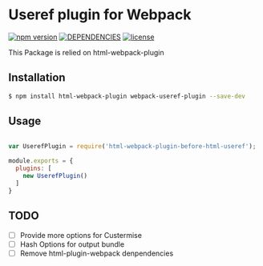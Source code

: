 # Useref plugin for Webpack

[![npm version](https://badge.fury.io/js/webpack-useref-plugin.svg)](https://badge.fury.io/js/webpack-useref-plugin) [![DEPENDENCIES](https://david-dm.org/azzgo/webpack-useref-plugin.svg)](https://david-dm.org/azzgo/webpack-useref-plugin) [![license](https://img.shields.io/github/license/mashape/apistatus.svg?maxAge=2592000)]()

<!--[![NPM](https://nodei.co/npm/webpack-useref-plugin.png)](https://nodei.co/npm/webpack-useref-plugin/)-->

This Package is relied on html-webpack-plugin

## Installation

```sh
$ npm install html-webpack-plugin webpack-useref-plugin --save-dev
```

## Usage

```javascript

var UserefPlugin = require('html-webpack-plugin-before-html-useref');

module.exports = {
  plugins: [
    new UserefPlugin()
  ]
}
```

## TODO

- [ ] Provide more options for Custermise
- [ ] Hash Options for output bundle
- [ ] Remove html-plugin-webpack denpendencies
